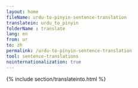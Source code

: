 ```yaml
---
layout: home
fileName: urdu-to-pinyin-sentence-translation
translatein: urdu_to_pinyin
folderName : translate
lang: en
from: ur
to: zh
permalink: /urdu-to-pinyin-sentence-translation
tool: sentence-translations
nointernationalization: true
---
```

{% include section/translateinto.html %}
